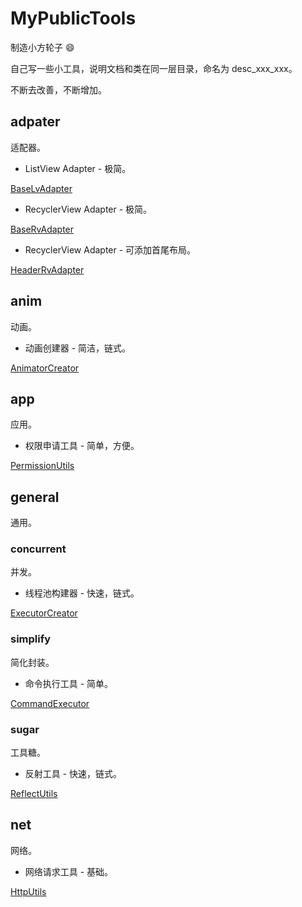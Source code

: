 # MyPublicTools

制造小方轮子  :smile:

自己写一些小工具，说明文档和类在同一层目录，命名为 desc_xxx_xxx。

不断去改善，不断增加。

## adpater

适配器。

- ListView Adapter - 极简。

[BaseLvAdapter](./utilslib/src/main/java/com/runing/utilslib/adapter/desc_base_lvadapter.md)

- RecyclerView Adapter - 极简。

[BaseRvAdapter](./utilslib/src/main/java/com/runing/utilslib/adapter/desc_base_rvadapter.md)

- RecyclerView Adapter - 可添加首尾布局。

[HeaderRvAdapter](./utilslib/src/main/java/com/runing/utilslib/adapter/desc_header_rvadapter.md)

## anim

动画。

- 动画创建器 - 简洁，链式。

[AnimatorCreator](./utilslib/src/main/java/com/runing/utilslib/anim/desc_animator_creator.md)

## app

应用。

- 权限申请工具 - 简单，方便。

[PermissionUtils](./utilslib/src/main/java/com/runing/utilslib/app/desc_permission_utils.md)

## general

通用。

### concurrent

并发。

- 线程池构建器 - 快速，链式。

[ExecutorCreator](./utilslib/src/main/java/com/runing/utilslib/general/concurrent/desc_executor_creator.md)

### simplify

简化封装。

- 命令执行工具 - 简单。

[CommandExecutor](./utilslib/src/main/java/com/runing/utilslib/general/simplify/desc_command_executor.md)

### sugar

工具糖。

- 反射工具 - 快速，链式。

[ReflectUtils](./utilslib/src/main/java/com/runing/utilslib/general/sugar/desc_reflect_utils.md)

## net

网络。

- 网络请求工具 - 基础。

[HttpUtils](./utilslib/src/main/java/com/runing/utilslib/net/desc_http_utils.md)


